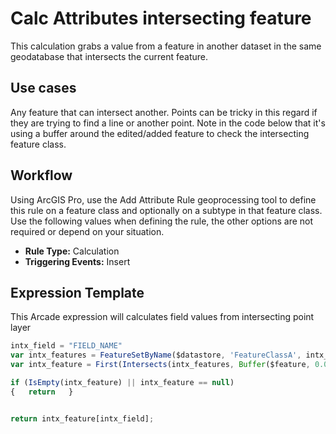 # Calc Attributes intersecting feature

This calculation grabs a value from a feature in another dataset in the same geodatabase that intersects the current feature.

## Use cases

Any feature that can intersect another.  Points can be tricky in this regard if they are trying to find a line or another point. 
Note in the code below that it's using a buffer around the edited/added feature to check the intersecting feature class.  

## Workflow

Using ArcGIS Pro, use the Add Attribute Rule geoprocessing tool to define this rule on a feature class and optionally on a subtype in that feature class.  
Use the following values when defining the rule, the other options are not required or depend on your situation.
  
  - **Rule Type:** Calculation
  - **Triggering Events:** Insert

## Expression Template

This Arcade expression will calculates field values from intersecting point layer
```js
intx_field = "FIELD_NAME"
var intx_features = FeatureSetByName($datastore, 'FeatureClassA', intx_field, true)
var intx_feature = First(Intersects(intx_features, Buffer($feature, 0.02)))

if (IsEmpty(intx_feature) || intx_feature == null)
{   return   }


return intx_feature[intx_field];
```
